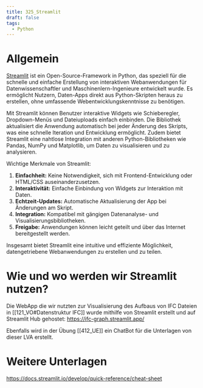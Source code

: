 ```yaml
---
title: 325_Streamlit
draft: false
tags:
  - Python
---
```

# Allgemein

[Streamlit](https://streamlit.io/) ist ein Open-Source-Framework in Python, das speziell für die schnelle und einfache Erstellung von interaktiven Webanwendungen für Datenwissenschaftler und Maschinenlern-Ingenieure entwickelt wurde. Es ermöglicht Nutzern, Daten-Apps direkt aus Python-Skripten heraus zu erstellen, ohne umfassende Webentwicklungskenntnisse zu benötigen.

Mit Streamlit können Benutzer interaktive Widgets wie Schieberegler, Dropdown-Menüs und Dateiuploads einfach einbinden. Die Bibliothek aktualisiert die Anwendung automatisch bei jeder Änderung des Skripts, was eine schnelle Iteration und Entwicklung ermöglicht. Zudem bietet Streamlit eine nahtlose Integration mit anderen Python-Bibliotheken wie Pandas, NumPy und Matplotlib, um Daten zu visualisieren und zu analysieren.

Wichtige Merkmale von Streamlit:

1. **Einfachheit:** Keine Notwendigkeit, sich mit Frontend-Entwicklung oder HTML/CSS auseinanderzusetzen.
2. **Interaktivität:** Einfache Einbindung von Widgets zur Interaktion mit Daten.
3. **Echtzeit-Updates:** Automatische Aktualisierung der App bei Änderungen am Skript.
4. **Integration:** Kompatibel mit gängigen Datenanalyse- und Visualisierungsbibliotheken.
5. **Freigabe:** Anwendungen können leicht geteilt und über das Internet bereitgestellt werden.

Insgesamt bietet Streamlit eine intuitive und effiziente Möglichkeit, datengetriebene Webanwendungen zu erstellen und zu teilen. 

# Wie und wo werden wir Streamlit nutzen?

Die WebApp die wir nutzten zur Visualisierung des Aufbaus von IFC Dateien in [[121_VO#Datenstruktur IFC]] wurde mithilfe von Streamlit erstellt und auf Streamlit Hub gehostet:
https://ifc-graph.streamlit.app/

Ebenfalls wird in der Übung [[412_UE]] ein ChatBot für die Unterlagen von dieser LVA erstellt.

# Weitere Unterlagen

https://docs.streamlit.io/develop/quick-reference/cheat-sheet
